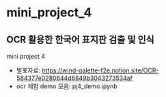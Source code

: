 # mini_project_4
## OCR 활용한 한국어 표지판 검출 및 인식
mini project 4 

- 발표자료: https://wind-galette-f2e.notion.site/OCR-584377e0280644d6849b3043273534af
- ocr 체험 demo 모음: pj4_demo.ipynb

